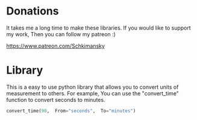# Donations
It takes me a long time to make these libraries. If you would like to support my work, Then you can follow my patreon :)

https://www.patreon.com/Schkimansky

# Library
This is a easy to use python library that allows you to convert units of measurement to others. 
For example, You can use the "convert_time" function to convert seconds to minutes. 
```python
convert_time(90,  From="seconds",  To="minutes")
```
